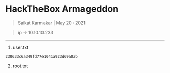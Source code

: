 # HackTheBox Armageddon


> Saikat Karmakar | May 20 : 2021

> ip -> 10.10.10.233

---

1. user.txt
```
230633c6a349fd77e1041a923d69a0ab
```

2. root.txt
```

```